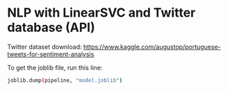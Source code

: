 # NLP with LinearSVC and Twitter database (API)

Twitter dataset download:
https://www.kaggle.com/augustop/portuguese-tweets-for-sentiment-analysis

To get the joblib file, run this line:
```bash
joblib.dump(pipeline, "model.joblib")
```
